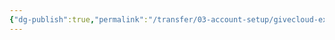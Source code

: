 ```yaml
---
{"dg-publish":true,"permalink":"/transfer/03-account-setup/givecloud-express/manual-build/"}
---
```


